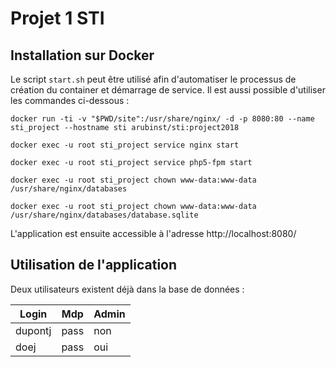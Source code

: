 # Projet 1 STI


## Installation sur Docker

Le script `start.sh` peut être utilisé afin d'automatiser le processus de création du container et démarrage de service. Il est aussi possible d'utiliser les commandes ci-dessous :

```
docker run -ti -v "$PWD/site":/usr/share/nginx/ -d -p 8080:80 --name sti_project --hostname sti arubinst/sti:project2018

docker exec -u root sti_project service nginx start

docker exec -u root sti_project service php5-fpm start

docker exec -u root sti_project chown www-data:www-data /usr/share/nginx/databases           
                                                                                             
docker exec -u root sti_project chown www-data:www-data /usr/share/nginx/databases/database.sqlite
```

L'application est ensuite accessible à l'adresse http://localhost:8080/

## Utilisation de l'application

Deux utilisateurs existent déjà dans la base de données :

| Login   | Mdp  | Admin |
|---------|------|-------|
| dupontj | pass | non   |
| doej    | pass | oui   |
